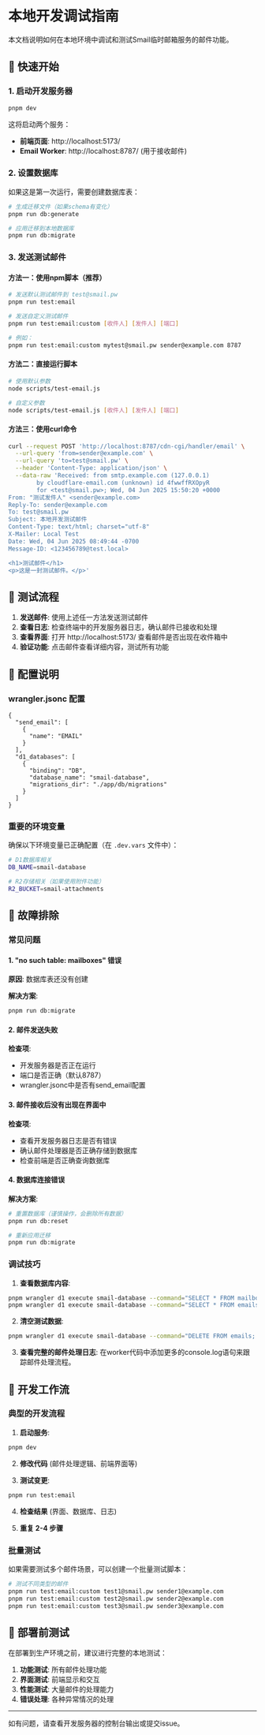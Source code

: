 # 本地开发调试指南

本文档说明如何在本地环境中调试和测试Smail临时邮箱服务的邮件功能。

## 🚀 快速开始

### 1. 启动开发服务器

```bash
pnpm dev
```

这将启动两个服务：
- **前端页面**: http://localhost:5173/
- **Email Worker**: http://localhost:8787/ (用于接收邮件)

### 2. 设置数据库

如果这是第一次运行，需要创建数据库表：

```bash
# 生成迁移文件（如果schema有变化）
pnpm run db:generate

# 应用迁移到本地数据库
pnpm run db:migrate
```

### 3. 发送测试邮件

#### 方法一：使用npm脚本（推荐）

```bash
# 发送默认测试邮件到 test@smail.pw
pnpm run test:email

# 发送自定义测试邮件
pnpm run test:email:custom [收件人] [发件人] [端口]

# 例如：
pnpm run test:email:custom mytest@smail.pw sender@example.com 8787
```

#### 方法二：直接运行脚本

```bash
# 使用默认参数
node scripts/test-email.js

# 自定义参数
node scripts/test-email.js [收件人] [发件人] [端口]
```

#### 方法三：使用curl命令

```bash
curl --request POST 'http://localhost:8787/cdn-cgi/handler/email' \
  --url-query 'from=sender@example.com' \
  --url-query 'to=test@smail.pw' \
  --header 'Content-Type: application/json' \
  --data-raw 'Received: from smtp.example.com (127.0.0.1)
        by cloudflare-email.com (unknown) id 4fwwffRXOpyR
        for <test@smail.pw>; Wed, 04 Jun 2025 15:50:20 +0000
From: "测试发件人" <sender@example.com>
Reply-To: sender@example.com
To: test@smail.pw
Subject: 本地开发测试邮件
Content-Type: text/html; charset="utf-8"
X-Mailer: Local Test
Date: Wed, 04 Jun 2025 08:49:44 -0700
Message-ID: <123456789@test.local>

<h1>测试邮件</h1>
<p>这是一封测试邮件。</p>'
```

## 📧 测试流程

1. **发送邮件**: 使用上述任一方法发送测试邮件
2. **查看日志**: 检查终端中的开发服务器日志，确认邮件已接收和处理
3. **查看界面**: 打开 http://localhost:5173/ 查看邮件是否出现在收件箱中
4. **验证功能**: 点击邮件查看详细内容，测试所有功能

## 🔧 配置说明

### wrangler.jsonc 配置

```jsonc
{
  "send_email": [
    {
      "name": "EMAIL"
    }
  ],
  "d1_databases": [
    {
      "binding": "DB",
      "database_name": "smail-database",
      "migrations_dir": "./app/db/migrations"
    }
  ]
}
```

### 重要的环境变量

确保以下环境变量已正确配置（在 `.dev.vars` 文件中）：

```bash
# D1数据库相关
DB_NAME=smail-database

# R2存储相关（如果使用附件功能）
R2_BUCKET=smail-attachments
```

## 🐛 故障排除

### 常见问题

#### 1. "no such table: mailboxes" 错误

**原因**: 数据库表还没有创建

**解决方案**:
```bash
pnpm run db:migrate
```

#### 2. 邮件发送失败

**检查项**:
- 开发服务器是否正在运行
- 端口是否正确（默认8787）
- wrangler.jsonc中是否有send_email配置

#### 3. 邮件接收后没有出现在界面中

**检查项**:
- 查看开发服务器日志是否有错误
- 确认邮件处理器是否正确存储到数据库
- 检查前端是否正确查询数据库

#### 4. 数据库连接错误

**解决方案**:
```bash
# 重置数据库（谨慎操作，会删除所有数据）
pnpm run db:reset

# 重新应用迁移
pnpm run db:migrate
```

### 调试技巧

1. **查看数据库内容**:
```bash
pnpm wrangler d1 execute smail-database --command="SELECT * FROM mailboxes;"
pnpm wrangler d1 execute smail-database --command="SELECT * FROM emails;"
```

2. **清空测试数据**:
```bash
pnpm wrangler d1 execute smail-database --command="DELETE FROM emails; DELETE FROM mailboxes;"
```

3. **查看完整的邮件处理日志**:
在worker代码中添加更多的console.log语句来跟踪邮件处理流程。

## 📝 开发工作流

### 典型的开发流程

1. **启动服务**:
```bash
pnpm dev
```

2. **修改代码** (邮件处理逻辑、前端界面等)

3. **测试变更**:
```bash
pnpm run test:email
```

4. **检查结果** (界面、数据库、日志)

5. **重复 2-4 步骤**

### 批量测试

如果需要测试多个邮件场景，可以创建一个批量测试脚本：

```bash
# 测试不同类型的邮件
pnpm run test:email:custom test1@smail.pw sender1@example.com
pnpm run test:email:custom test2@smail.pw sender2@example.com
pnpm run test:email:custom test3@smail.pw sender3@example.com
```

## 🚀 部署前测试

在部署到生产环境之前，建议进行完整的本地测试：

1. **功能测试**: 所有邮件处理功能
2. **界面测试**: 前端显示和交互
3. **性能测试**: 大量邮件的处理能力
4. **错误处理**: 各种异常情况的处理

---

如有问题，请查看开发服务器的控制台输出或提交issue。 